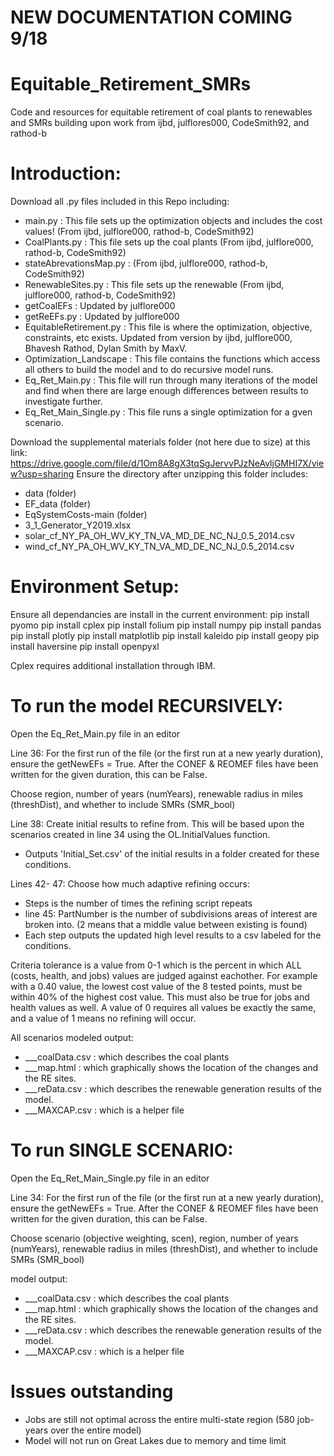 # NEW DOCUMENTATION COMING 9/18

# Equitable_Retirement_SMRs
Code and resources for equitable retirement of coal plants to renewables and SMRs building upon work from ijbd, julflores000, CodeSmith92, and rathod-b

# Introduction:
Download all .py files included in this Repo including:
- main.py : This file sets up the optimization objects and includes the cost values! (From ijbd, julflore000, rathod-b, CodeSmith92)
- CoalPlants.py : This file sets up the coal plants (From ijbd, julflore000, rathod-b, CodeSmith92)
- stateAbrevationsMap.py : (From ijbd, julflore000, rathod-b, CodeSmith92)
- RenewableSites.py : This file sets up the renewable  (From ijbd, julflore000, rathod-b, CodeSmith92)
- getCoalEFs : Updated by julflore000
- getReEFs.py : Updated by julflore000
- EquitableRetirement.py : This file is where the optimization, objective, constraints, etc exists. Updated from version by ijbd, julflore000, Bhavesh Rathod, Dylan Smith by MaxV.
- Optimization_Landscape : This file contains the functions which access all others to build the model and to do recursive model runs.
- Eq_Ret_Main.py : This file will run through many iterations of the model and find when there are large enough differences between results to investigate further.
- Eq_Ret_Main_Single.py : This file runs a single optimization for a gven scenario.

Download the supplemental materials folder (not here due to size) at this link: 
https://drive.google.com/file/d/1Om8A8gX3tqSgJervvPJzNeAvljGMHI7X/view?usp=sharing
Ensure the directory after unzipping this folder includes: 
- data (folder)
- EF_data (folder)
- EqSystemCosts-main (folder)
- 3_1_Generator_Y2019.xlsx
- solar_cf_NY_PA_OH_WV_KY_TN_VA_MD_DE_NC_NJ_0.5_2014.csv
- wind_cf_NY_PA_OH_WV_KY_TN_VA_MD_DE_NC_NJ_0.5_2014.csv

# Environment Setup:
Ensure all dependancies are install in the current environment:
pip install pyomo
pip install cplex 
pip install folium
pip install numpy
pip install pandas
pip install plotly
pip install matplotlib
pip install kaleido
pip install geopy
pip install haversine
pip install openpyxl

Cplex requires additional installation through IBM.

# To run the model RECURSIVELY:
Open the Eq_Ret_Main.py file in an editor

Line 36: For the first run of the file (or the first run at a new yearly duration), ensure the getNewEFs = True. After the CONEF & REOMEF files have been written for the given duration, this can be False.

Choose region, number of years (numYears), renewable radius in miles (threshDist), and whether to include SMRs (SMR_bool)

Line 38: Create initial results to refine from. This will be based upon the scenarios created in line 34 using the OL.InitialValues function.
- Outputs 'Initial_Set.csv' of the initial results in a folder created for these conditions. 

Lines 42- 47: Choose how much adaptive refining occurs:
- Steps is the number of times the refining script repeats 
- line 45: PartNumber is the number of subdivisions areas of interest are broken into. (2 means that a middle value between existing is found)
- Each step outputs the updated high level results to a csv labeled for the conditions.

Criteria tolerance is a value from 0-1 which is the percent in which ALL (costs, health, and jobs) values are judged against eachother. For example with a 0.40 value, the lowest cost value of the 8 tested points, must be within 40% of the highest cost value. This must also be true for jobs and health values as well.  A value of 0 requires all values be exactly the same, and a value of 1 means no refining will occur.

All scenarios modeled output:
- ___coalData.csv : which describes the coal plants
- ___map.html : which graphically shows the location of the changes and the RE sites.
- ___reData.csv : which describes the renewable generation results of the model.
- ___MAXCAP.csv : which is a helper file

# To run SINGLE SCENARIO:
Open the Eq_Ret_Main_Single.py file in an editor

Line 34: For the first run of the file (or the first run at a new yearly duration), ensure the getNewEFs = True. After the CONEF & REOMEF files have been written for the given duration, this can be False.

Choose scenario (objective weighting, scen), region, number of years (numYears), renewable radius in miles (threshDist), and whether to include SMRs (SMR_bool)

model output:
- ___coalData.csv : which describes the coal plants
- ___map.html : which graphically shows the location of the changes and the RE sites.
- ___reData.csv : which describes the renewable generation results of the model.
- ___MAXCAP.csv : which is a helper file

# Issues outstanding
- Jobs are still not optimal across the entire multi-state region (580 job-years over the entire model)
- Model will not run on Great Lakes due to memory and time limit


